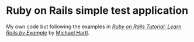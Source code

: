 # Ruby on Rails simple test application

My own code but following the examples in [*Ruby on Rails Tutorial: Learn Rails by Example*](http://railstutorial.org/) 
by [Michael Hartl](http://michaelhartl.com/).
